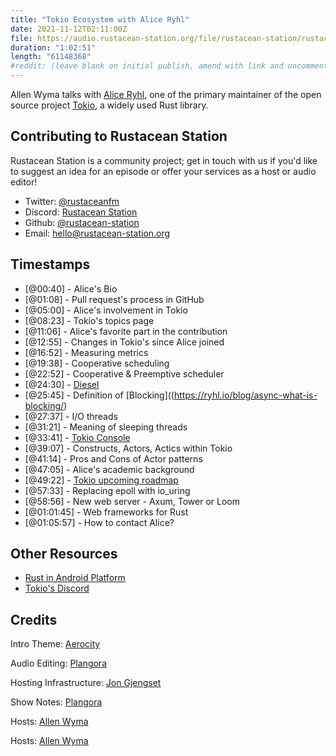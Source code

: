```yaml
---
title: "Tokio Ecosystem with Alice Ryhl"
date: 2021-11-12T02:11:00Z
file: https://audio.rustacean-station.org/file/rustacean-station/rustacean-station-e046-alice-ryhl.mp3
duration: "1:02:51"
length: "61148368"
#reddit: (leave blank on initial publish, amend with link and uncomment this line after Reddit thread has been posted)
---
```

Allen Wyma talks with [Alice Ryhl](https://ryhl.io/), one of the primary maintainer of the open source project [Tokio](https://tokio.rs/), a widely used Rust library.


## Contributing to Rustacean Station

Rustacean Station is a community project; get in touch with us if you'd like to suggest an idea for an episode or offer your services as a host or audio editor!

- Twitter: [@rustaceanfm](https://twitter.com/rustaceanfm)
- Discord: [Rustacean Station](https://discord.gg/cHc3Gyc)
- Github: [@rustacean-station](https://github.com/rustacean-station/)
- Email: [hello@rustacean-station.org](mailto:hello@rustacean-station.org)

## Timestamps 
- [@00:40] - Alice's Bio
- [@01:08] - Pull request's process in GitHub
- [@05:00] - Alice's involvement in Tokio
- [@08:23] - Tokio's topics page
- [@11:06] - Alice's favorite part in the contribution
- [@12:55] - Changes in Tokio's since Alice joined
- [@16:52] - Measuring metrics
- [@19:38] - Cooperative scheduling
- [@22:52] - Cooperative & Preemptive scheduler 
- [@24:30] - [Diesel](https://diesel.rs/)
- [@25:45] - Definition of [Blocking]((https://ryhl.io/blog/async-what-is-blocking/)
- [@27:37] - I/O threads
- [@31:21] - Meaning of sleeping threads
- [@33:41] - [Tokio Console](https://tokio.rs/blog/2021-09-console-dev-diary-1)
- [@39:07] - Constructs, Actors, Actics within Tokio 
- [@41:14] - Pros and Cons of Actor patterns
- [@47:05] - Alice's academic background
- [@49:22] - [Tokio upcoming roadmap](https://tokio.rs/blog/2020-12-tokio-1-0)
- [@57:33] - Replacing epoll with io_uring
- [@58:56] - New web server - Axum, Tower or Loom
- [@01:01:45] - Web frameworks for Rust 
- [@01:05:57] - How to contact Alice?

## Other Resources 
- [Rust in Android Platform](https://security.googleblog.com/2021/04/rust-in-android-platform.html)
- [Tokio's Discord](https://discord.com/invite/tokio)

## Credits
Intro Theme: [Aerocity](https://twitter.com/AerocityMusic)

Audio Editing: [Plangora](https://twitter.com/plangora)

Hosting Infrastructure: [Jon Gjengset](https://twitter.com/jonhoo/)

Show Notes: [Plangora](https://twitter.com/plangora)

Hosts: [Allen Wyma](https://twitter.com/allenwyma)

Hosts: [Allen Wyma](https://twitter.com/allenwyma)